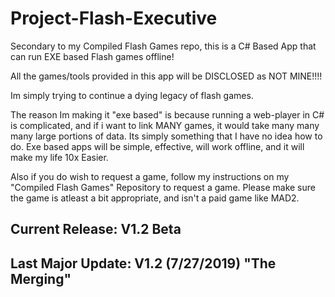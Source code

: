 # Project-Flash-Executive
Secondary to my Compiled Flash Games repo, this is a C# Based App that can run EXE based Flash games offline!

All the games/tools provided in this app will be DISCLOSED as NOT MINE!!!! 

Im simply trying to continue a dying legacy of flash games.

The reason Im making it "exe based" is because running a web-player in C# is complicated, and if i want to link MANY games, it would take many many many large portions of data.
Its simply something that I have no idea how to do. Exe based apps will be simple, effective, will work offline, and it will make my life 10x Easier.

Also if you do wish to request a game, follow my instructions on my "Compiled Flash Games" Repository to request a game. Please make sure the game is atleast a bit appropriate, and isn't a paid game like MAD2.

## Current Release: V1.2 Beta

## Last Major Update: V1.2 (7/27/2019) "The Merging"
